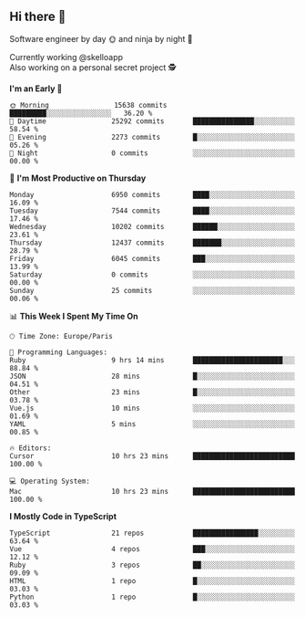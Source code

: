 ## Hi there 👋

Software engineer by day 🌞 and ninja by night 🌝

Currently working @skelloapp <br>
Also working on a personal secret project 🕵️

<!--START_SECTION:waka-->
**I'm an Early 🐤** 

```text
🌞 Morning                15638 commits       █████████░░░░░░░░░░░░░░░░   36.20 % 
🌆 Daytime                25292 commits       ███████████████░░░░░░░░░░   58.54 % 
🌃 Evening                2273 commits        █░░░░░░░░░░░░░░░░░░░░░░░░   05.26 % 
🌙 Night                  0 commits           ░░░░░░░░░░░░░░░░░░░░░░░░░   00.00 % 
```
📅 **I'm Most Productive on Thursday** 

```text
Monday                   6950 commits        ████░░░░░░░░░░░░░░░░░░░░░   16.09 % 
Tuesday                  7544 commits        ████░░░░░░░░░░░░░░░░░░░░░   17.46 % 
Wednesday                10202 commits       ██████░░░░░░░░░░░░░░░░░░░   23.61 % 
Thursday                 12437 commits       ███████░░░░░░░░░░░░░░░░░░   28.79 % 
Friday                   6045 commits        ███░░░░░░░░░░░░░░░░░░░░░░   13.99 % 
Saturday                 0 commits           ░░░░░░░░░░░░░░░░░░░░░░░░░   00.00 % 
Sunday                   25 commits          ░░░░░░░░░░░░░░░░░░░░░░░░░   00.06 % 
```


📊 **This Week I Spent My Time On** 

```text
🕑︎ Time Zone: Europe/Paris

💬 Programming Languages: 
Ruby                     9 hrs 14 mins       ██████████████████████░░░   88.84 % 
JSON                     28 mins             █░░░░░░░░░░░░░░░░░░░░░░░░   04.51 % 
Other                    23 mins             █░░░░░░░░░░░░░░░░░░░░░░░░   03.78 % 
Vue.js                   10 mins             ░░░░░░░░░░░░░░░░░░░░░░░░░   01.69 % 
YAML                     5 mins              ░░░░░░░░░░░░░░░░░░░░░░░░░   00.85 % 

🔥 Editors: 
Cursor                   10 hrs 23 mins      █████████████████████████   100.00 % 

💻 Operating System: 
Mac                      10 hrs 23 mins      █████████████████████████   100.00 % 
```

**I Mostly Code in TypeScript** 

```text
TypeScript               21 repos            ████████████████░░░░░░░░░   63.64 % 
Vue                      4 repos             ███░░░░░░░░░░░░░░░░░░░░░░   12.12 % 
Ruby                     3 repos             ██░░░░░░░░░░░░░░░░░░░░░░░   09.09 % 
HTML                     1 repo              █░░░░░░░░░░░░░░░░░░░░░░░░   03.03 % 
Python                   1 repo              █░░░░░░░░░░░░░░░░░░░░░░░░   03.03 % 
```




<!--END_SECTION:waka-->

<!--
**antoinelncl/antoinelncl** is a ✨ _special_ ✨ repository because its `README.md` (this file) appears on your GitHub profile.

Here are some ideas to get you started:

- 🔭 I’m currently working on ...
- 🌱 I’m currently learning ...
- 👯 I’m looking to collaborate on ...
- 🤔 I’m looking for help with ...
- 💬 Ask me about ...
- 📫 How to reach me: ...
- 😄 Pronouns: ...
- ⚡ Fun fact: ...
-->
